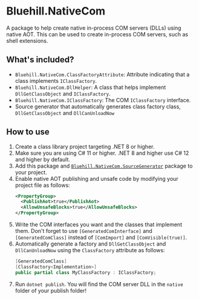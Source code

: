 # Bluehill.NativeCom
A package to help create native in-process COM servers (DLLs) using native AOT. This can be used to create in-process COM servers, such as shell extensions.

## What's included?
* `Bluehill.NativeCom.ClassFactoryAttribute`: Attribute indicating that a class implements `IClassFactory`.
* `Bluehill.NativeCom.DllHelper`: A class that helps implement `DllGetClassObject` and `IClassFactory`.
* `Bluehill.NativeCom.IClassFactory`: The COM `IClassFactory` interface.
* Source generator that automatically generates class factory class, `DllGetClassObject` and `DllCanUnloadNow`

## How to use
1. Create a class library project targeting .NET 8 or higher.
1. Make sure you are using C# 11 or higher. .NET 8 and higher use C# 12 and higher by default.
1. Add this package and [`Bluehill.NativeCom.SourceGenerator`](https://www.nuget.org/packages/Bluehill.NativeCom.SourceGenerator/) package to your project.
1. Enable native AOT publishing and unsafe code by modifying your project file as follows:
    ```xml
    <PropertyGroup>
      <PublishAot>true</PublishAot>
      <AllowUnsafeBlocks>true</AllowUnsafeBlocks>
    </PropertyGroup>
    ```
1. Write the COM interfaces you want and the classes that implement them. Don't forget to use `[GeneratedComInterface]` and `[GeneratedComClass]` instead of `[ComImport]` and `[ComVisible(true)]`.
1. Automatically generate a factory and `DllGetClassObject` and `DllCanUnloadNow` using the `ClassFactory` attribute as follows:
    ```csharp
    [GeneratedComClass]
    [ClassFactory<Implementation>]
    public partial class MyClassFactory : IClassFactory;
    ```
1. Run `dotnet publish`. You will find the COM server DLL in the `native` folder of your publish folder!
